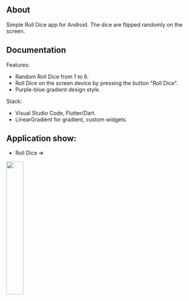 ## About

Simple Roll Dice app for Android. The dice are flipped randomly on the screen.

## Documentation

Features:
- Random Roll Dice from 1 to 6.
- Roll Dice on the screen device by pressing the button "Roll Dice".
- Purple-blue gradient design style.

Stack:

- Visual Studio Code, Flutter/Dart. 
- LinearGradient for gradient, custom widgets. 

## Application show:

- Roll Dice =>

<img src="https://github.com/ERumor/roll_dice_app/assets/57027295/3ad6edd9-a3a8-497e-9116-91e1932e14d0" width=30% height=30%/>
